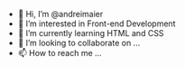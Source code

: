 - 👋 Hi, I’m @andreimaier
- 👀 I’m interested in Front-end Development
- 🌱 I’m currently learning HTML and CSS
- 💞️ I’m looking to collaborate on ...
- 📫 How to reach me ...

<!---
andreimaier/andreimaier is a ✨ special ✨ repository because its `README.md` (this file) appears on your GitHub profile.
You can click the Preview link to take a look at your changes.
--->
